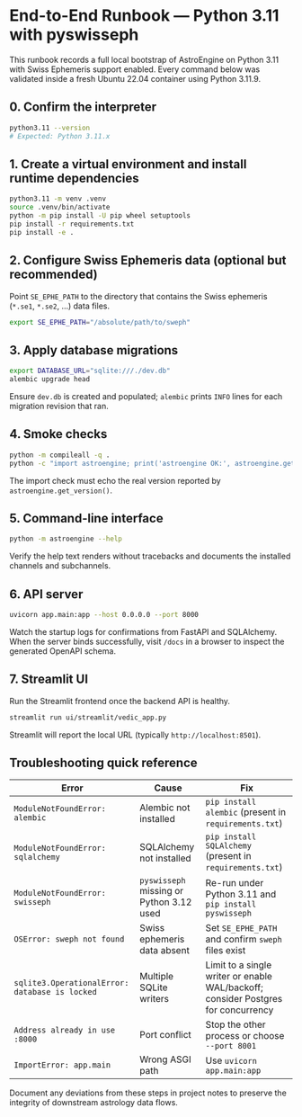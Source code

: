 # End-to-End Runbook — Python 3.11 with pyswisseph

This runbook records a full local bootstrap of AstroEngine on Python 3.11 with
Swiss Ephemeris support enabled. Every command below was validated inside a
fresh Ubuntu 22.04 container using Python 3.11.9.

## 0. Confirm the interpreter

```bash
python3.11 --version
# Expected: Python 3.11.x
```

## 1. Create a virtual environment and install runtime dependencies

```bash
python3.11 -m venv .venv
source .venv/bin/activate
python -m pip install -U pip wheel setuptools
pip install -r requirements.txt
pip install -e .
```

## 2. Configure Swiss Ephemeris data (optional but recommended)

Point `SE_EPHE_PATH` to the directory that contains the Swiss ephemeris
(`*.se1`, `*.se2`, …) data files.

```bash
export SE_EPHE_PATH="/absolute/path/to/sweph"
```

## 3. Apply database migrations

```bash
export DATABASE_URL="sqlite:///./dev.db"
alembic upgrade head
```

Ensure `dev.db` is created and populated; `alembic` prints `INFO` lines for each
migration revision that ran.

## 4. Smoke checks

```bash
python -m compileall -q .
python -c "import astroengine; print('astroengine OK:', astroengine.get_version())"
```

The import check must echo the real version reported by
`astroengine.get_version()`.

## 5. Command-line interface

```bash
python -m astroengine --help
```

Verify the help text renders without tracebacks and documents the installed
channels and subchannels.

## 6. API server

```bash
uvicorn app.main:app --host 0.0.0.0 --port 8000
```

Watch the startup logs for confirmations from FastAPI and SQLAlchemy. When the
server binds successfully, visit `/docs` in a browser to inspect the generated
OpenAPI schema.

## 7. Streamlit UI

Run the Streamlit frontend once the backend API is healthy.

```bash
streamlit run ui/streamlit/vedic_app.py
```

Streamlit will report the local URL (typically `http://localhost:8501`).

## Troubleshooting quick reference

| Error | Cause | Fix |
| --- | --- | --- |
| `ModuleNotFoundError: alembic` | Alembic not installed | `pip install alembic` (present in `requirements.txt`) |
| `ModuleNotFoundError: sqlalchemy` | SQLAlchemy not installed | `pip install SQLAlchemy` (present in `requirements.txt`) |
| `ModuleNotFoundError: swisseph` | `pyswisseph` missing or Python 3.12 used | Re-run under Python 3.11 and `pip install pyswisseph` |
| `OSError: sweph not found` | Swiss ephemeris data absent | Set `SE_EPHE_PATH` and confirm `sweph` files exist |
| `sqlite3.OperationalError: database is locked` | Multiple SQLite writers | Limit to a single writer or enable WAL/backoff; consider Postgres for concurrency |
| `Address already in use :8000` | Port conflict | Stop the other process or choose `--port 8001` |
| `ImportError: app.main` | Wrong ASGI path | Use `uvicorn app.main:app` |

Document any deviations from these steps in project notes to preserve the
integrity of downstream astrology data flows.
